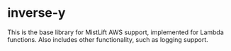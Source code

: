 # inverse-y

This is the base library for MistLift AWS support, implemented for Lambda functions.
Also includes other functionality, such as logging support.

 
 
